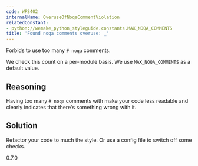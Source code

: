```yaml
---
code: WPS402
internalName: OveruseOfNoqaCommentViolation
relatedConstant:
- python://wemake_python_styleguide.constants.MAX_NOQA_COMMENTS
title: 'Found noqa comments overuse: _'
---
```


Forbids to use too many `# noqa` comments.

We check this count on a per-module basis. We use
`MAX_NOQA_COMMENTS` as a default
value.

## Reasoning
Having too many `# noqa` comments with make your code less readable
and clearly indicates that there's something wrong with it.

## Solution
Refactor your code to much the style. Or use a config file to switch
off some checks.

<div class="versionadded">

0.7.0

</div>